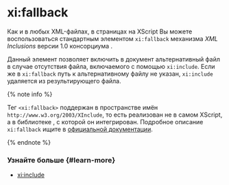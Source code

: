 # xi:fallback

Как и в любых XML-файлах, в страницах на XScript Вы можете воспользоваться стандартным элементом `xi:fallback` механизма _XML Inclusions_ версии 1.0 консорциума  .

Данный элемент позволяет включить в документ альтернативный файл в случае отсутствия файла, включаемого с помощью `xi:include`. Если же в `xi:fallback` путь к альтернативному файлу не указан, `xi:include` удаляется из результирующего файла.

{% note info %}

Тег `<xi:fallback>` поддержан в пространстве имён `http://www.w3.org/2003/XInclude`, то есть реализован не в самом XScript, а в библиотеке , с которой он интегрирован. Подробное описание `xi:fallback` ищите в [официальной документации](http://www.w3.org/TR/xinclude/#fallback_element).

{% endnote %}

### Узнайте больше {#learn-more}
* [xi:include](../reference/xi-include.md)
